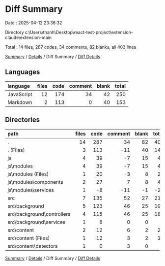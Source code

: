 # Diff Summary

Date : 2025-04-12 23:36:32

Directory c:\\Users\\thanh\\Desktop\\react-test-project\\extension-claude\\extension-main

Total : 14 files,  287 codes, 34 comments, 82 blanks, all 403 lines

[Summary](results.md) / [Details](details.md) / Diff Summary / [Diff Details](diff-details.md)

## Languages
| language | files | code | comment | blank | total |
| :--- | ---: | ---: | ---: | ---: | ---: |
| JavaScript | 12 | 174 | 34 | 42 | 250 |
| Markdown | 2 | 113 | 0 | 40 | 153 |

## Directories
| path | files | code | comment | blank | total |
| :--- | ---: | ---: | ---: | ---: | ---: |
| . | 14 | 287 | 34 | 82 | 403 |
| . (Files) | 3 | 113 | -11 | 40 | 142 |
| js | 4 | 39 | -7 | 15 | 47 |
| js\\modules | 4 | 39 | -7 | 15 | 47 |
| js\\modules (Files) | 1 | 20 | -3 | 8 | 25 |
| js\\modules\\components | 2 | 27 | 7 | 8 | 42 |
| js\\modules\\services | 1 | -8 | -11 | -1 | -20 |
| src | 7 | 135 | 52 | 27 | 214 |
| src\\background | 5 | 123 | 46 | 25 | 194 |
| src\\background\\controllers | 4 | 115 | 46 | 25 | 186 |
| src\\background\\services | 1 | 8 | 0 | 0 | 8 |
| src\\content | 2 | 12 | 6 | 2 | 20 |
| src\\content (Files) | 1 | 12 | 3 | 2 | 17 |
| src\\content\\detectors | 1 | 0 | 3 | 0 | 3 |

[Summary](results.md) / [Details](details.md) / Diff Summary / [Diff Details](diff-details.md)